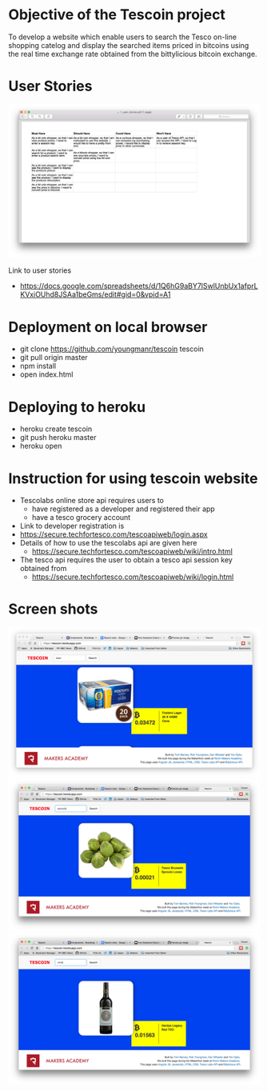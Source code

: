 Objective of the Tescoin project
================================

To develop a website which enable users to search the Tesco on-line shopping catelog and display the searched items priced in bitcoins using the real time exchange rate obtained from the bittylicious bitcoin exchange. 

User Stories
============

![User Stories](docs/photos/1_user_stories.png)

Link to user stories
* https://docs.google.com/spreadsheets/d/1Q6hG9aBY7lSwlUnbUx1afprLKVxiOUhd8JSAa1beGms/edit#gid=0&vpid=A1

Deployment on local browser
=====================================================
* git clone https://github.com/youngmanr/tescoin tescoin
* git pull origin master
* npm install
* open index.html

Deploying to heroku
===================

* heroku create tescoin
* git push heroku master
* heroku open

Instruction for using tescoin website
=====================================

* Tescolabs online store api requires users to 
  * have registered as a developer and registered their app
  * have a tesco grocery account
* Link to developer registration is 
*   https://secure.techfortesco.com/tescoapiweb/login.aspx
* Details of how to use the tescolabs api are given here
  * https://secure.techfortesco.com/tescoapiweb/wiki/intro.html
* The tesco api requires the user to obtain a tesco api session key obtained from
  * https://secure.techfortesco.com/tescoapiweb/wiki/login.html

Screen shots
============
![User Stories](docs/photos/2_beer.png)
![User Stories](docs/photos/3_sprouts.png)
![User Stories](docs/photos/4_wine.png)

